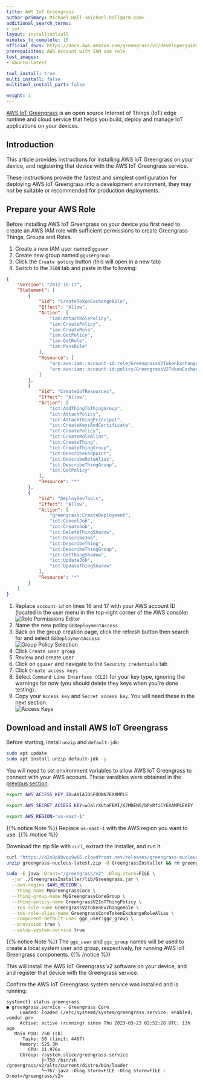 ```yaml
---
title: AWS IoT Greengrass
author-primary: Michael Hall <michael.hall@arm.com>
additional_search_terms:
- iot
layout: installtoolsall
minutes_to_complete: 15
official_docs: https://docs.aws.amazon.com/greengrass/v2/developerguide/quick-installation.html
prerequisites: AWS Account with IAM use role
test_images:
- ubuntu:latest

tool_install: true
multi_install: false
multitool_install_part: false

weight: 1
---
```


[AWS IoT Greengrass](https://docs.aws.amazon.com/greengrass/v2/developerguide/what-is-iot-greengrass.html) is an open source Internet of Things (IoT) edge runtime and cloud service that helps you build, deploy and manage IoT applications on your devices.

## Introduction

This article provides instructions for installing AWS IoT Greengrass on your device, and registering that device with the AWS IoT Greengrass service.

These instructions provide the fastest and simplest configuration for deploying AWS IoT Greengrass into a development environment, they may not be suitable or recommended for production deployments.

## Prepare your AWS Role

Before installing AWS IoT Greengrass on your device you first need to create an AWS IAM role with sufficient permissions to create Greengrass Things, Groups and Roles.

1. Create a new IAM user named `gguser`
1. Create new group named `ggusergroup`
1. Click the `Create policy` button (this will open in a new tab)
1. Switch to the `JSON` tab and paste in the following:
```json {line_numbers=true}
{
    "Version": "2012-10-17",
    "Statement": [
        {
            "Sid": "CreateTokenExchangeRole",
            "Effect": "Allow",
            "Action": [
                "iam:AttachRolePolicy",
                "iam:CreatePolicy",
                "iam:CreateRole",
                "iam:GetPolicy",
                "iam:GetRole",
                "iam:PassRole"
            ],
            "Resource": [
                "arn:aws:iam::account-id:role/GreengrassV2TokenExchangeRole",
                "arn:aws:iam::account-id:policy/GreengrassV2TokenExchangeRoleAccess"
            ]
        },
        {
            "Sid": "CreateIoTResources",
            "Effect": "Allow",
            "Action": [
                "iot:AddThingToThingGroup",
                "iot:AttachPolicy",
                "iot:AttachThingPrincipal",
                "iot:CreateKeysAndCertificate",
                "iot:CreatePolicy",
                "iot:CreateRoleAlias",
                "iot:CreateThing",
                "iot:CreateThingGroup",
                "iot:DescribeEndpoint",
                "iot:DescribeRoleAlias",
                "iot:DescribeThingGroup",
                "iot:GetPolicy"
            ],
            "Resource": "*"
        },
        {
            "Sid": "DeployDevTools",
            "Effect": "Allow",
            "Action": [
                "greengrass:CreateDeployment",
                "iot:CancelJob",
                "iot:CreateJob",
                "iot:DeleteThingShadow",
                "iot:DescribeJob",
                "iot:DescribeThing",
                "iot:DescribeThingGroup",
                "iot:GetThingShadow",
                "iot:UpdateJob",
                "iot:UpdateThingShadow"
            ],
            "Resource": "*"
        }
    ]
}
```
1. Replace  `account-id` on lines 16 and 17 with your AWS account ID (located in the user menu in the top-right corner of the AWS console) \
![Role Permissions Editor](../_images/gg-role-permissions.png)
1. Name the new policy `GGDeploymentAccess`
1. Back on the group creation page, click the refresh button then search for and select `GGDeploymentAccess` \
![Group Policy Selection](../_images/gg-group-policy.png)
1. Click `Create user group`
1. Review and create user
1. Click on `gguser` and navigate to the `Security credentials` tab
1. Click `Create access keys`
1. Select `Command Line Interface (CLI)` for your key type, ignoring the warnings for now (you should delete they keys when you're done testing).
1. Copy your `Access key` and `Secret access key`. You will need these in the next section. \
![Access Keys](../_images/gg-access-keys.png)


## Download and install AWS IoT Greengrass

Before starting, install `unzip` and `default-jdk`:

```bash { target="ubuntu:latest" }
sudo apt update
sudo apt install unzip default-jdk -y
```

You will need to set environment variables to allow AWS IoT Greengrass to connect with your AWS account. These varaibles were obtained in the [previous section](#prepare-your-aws-role).

```bash { target="ubuntu:latest" }
export AWS_ACCESS_KEY_ID=AKIAIOSFODNN7EXAMPLE
```
```bash { target="ubuntu:latest" }
export AWS_SECRET_ACCESS_KEY=wJalrXUtnFEMI/K7MDENG/bPxRfiCYEXAMPLEKEY
```
```bash { target="ubuntu:latest" }
export AWS_REGION="us-east-1"
```
{{% notice Note %}}
Replace `us-east-1` with the AWS region you want to use.
{{% /notice %}}

Download the zip file with `curl`, extract the installer, and run it.  

```bash { target="ubuntu:latest" }
curl "https://d2s8p88vqu9w66.cloudfront.net/releases/greengrass-nucleus-latest.zip" -o "greengrass-nucleus-latest.zip"
unzip greengrass-nucleus-latest.zip -d GreengrassInstaller && rm greengrass-nucleus-latest.zip

sudo -E java -Droot="/greengrass/v2" -Dlog.store=FILE \
  -jar ./GreengrassInstaller/lib/Greengrass.jar \
  --aws-region $AWS_REGION \
  --thing-name MyGreengrassCore \
  --thing-group-name MyGreengrassCoreGroup \
  --thing-policy-name GreengrassV2IoTThingPolicy \
  --tes-role-name GreengrassV2TokenExchangeRole \
  --tes-role-alias-name GreengrassCoreTokenExchangeRoleAlias \
  --component-default-user ggc_user:ggc_group \
  --provision true \
  --setup-system-service true

```
{{% notice Note %}}
The `ggc_user` and `ggc_group` names will be used to create a local system user and group, respectively, for running AWS IoT Greengrass components.
{{% /notice %}}

This will install the AWS IoT Greengrass v2 software on your device, and and register that device with the Greengrass service.

Confirm the AWS IoT Greengrass system service was installed and is running:

``` { target="ubuntu:latest" command_line="root@localhost | 2-11"}
systemctl status greengrass
● greengrass.service - Greengrass Core
     Loaded: loaded (/etc/systemd/system/greengrass.service; enabled; vendor pr>
     Active: active (running) since Thu 2023-03-23 02:52:28 UTC; 13h ago
   Main PID: 750 (sh)
      Tasks: 50 (limit: 4467)
     Memory: 525.3M
        CPU: 11.976s
     CGroup: /system.slice/greengrass.service
             ├─750 /bin/sh /greengrass/v2/alts/current/distro/bin/loader
             └─767 java -Dlog.store=FILE -Dlog.store=FILE -Droot=/greengrass/v2>
```
